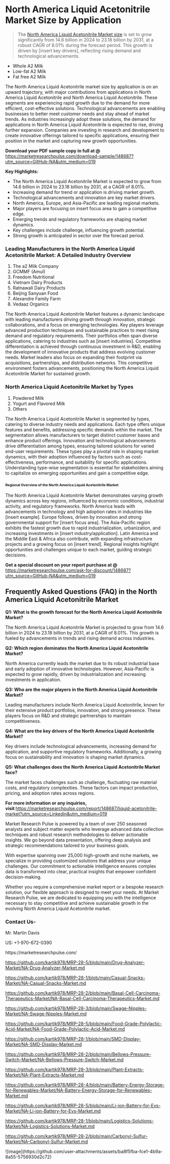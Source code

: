 <h1>North America Liquid Acetonitrile Market&nbsp;Size by Application</h1><blockquote><p>The <a href="https://marketresearchpulse.com/download-sample/148687?utm_source=GitHub-NA&amp;utm_medium=019">North America Liquid Acetonitrile Market size</a> is set to grow significantly from 14.6 billion in 2024 to 23.18 billion by 2031, at a robust CAGR of 8.01% during the forecast period. This growth is driven by [insert key drivers], reflecting rising demand and technological advancements.</p></blockquote><ul><li>Whole A2 Milk<li> Low-fat A2 Milk<li> Fat free A2 Milk</li></ul><p>The North America Liquid Acetonitrile market size by application is on an upward trajectory, with major contributions from applications in North America Liquid Acetonitrile and North America Liquid Acetonitrile. These segments are experiencing rapid growth due to the demand for more efficient, cost-effective solutions. Technological advancements are enabling businesses to better meet customer needs and stay ahead of market trends. As industries increasingly adopt these solutions, the demand for applications in North America Liquid Acetonitrile is expected to rise, driving further expansion. Companies are investing in research and development to create innovative offerings tailored to specific applications, ensuring their position in the market and capturing new growth opportunities.</p><p><strong>Download your PDF sample copy in full at @ </strong><a href="https://marketresearchpulse.com/download-sample/148687?utm_source=GitHub-NA&amp;utm_medium=019">https://marketresearchpulse.com/download-sample/148687?utm_source=GitHub-NA&amp;utm_medium=019</a></p><p><strong>Key Highlights: </strong></p><ul><li>The North America Liquid Acetonitrile Market is expected to grow from 14.6 billion in 2024 to 23.18 billion by 2031, at a CAGR of 8.01%.</li><li>Increasing demand for trend or application is driving market growth.</li><li>Technological advancements and innovation are key market drivers.</li><li>North America, Europe, and Asia-Pacific are leading regional markets.</li><li>Major players are focusing on insert focus area to gain a competitive edge.</li><li>Emerging trends and regulatory frameworks are shaping market dynamics.</li><li>Key challenges include challenge, influencing growth potential.</li><li>Strong growth is anticipated in sector over the forecast period.</li></ul><h3>Leading Manufacturers in the North America Liquid Acetonitrile Market: A Detailed Industry Overview</h3><ol><li>The a2 Milk Company</li><li>GCMMF (Amul)</li><li>Freedom Nutritional</li><li>Vietnam Dairy Products</li><li>Ratnawali Dairy Products</li><li>Beijing Sanyuan Food</li><li>Alexandre Family Farm</li><li>Vedaaz Organics</li></ol><div class="flex max-w-full flex-col flex-grow"><div class="min-h-8 text-message flex w-full flex-col items-end gap-2 whitespace-normal break-words [.text-message+&amp;]:mt-5" dir="auto" data-message-author-role="assistant" data-message-id="fd8432e4-4910-450d-b182-61b7bfb0a01f" data-message-model-slug="gpt-4o"><div class="flex w-full flex-col gap-1 empty:hidden first:pt-[3px]"><div class="markdown prose w-full break-words dark:prose-invert light"><p>The North America Liquid Acetonitrile Market features a dynamic landscape with leading manufacturers driving growth through innovation, strategic collaborations, and a focus on emerging technologies. Key players leverage advanced production techniques and sustainable practices to meet rising demand and regulatory requirements. Their portfolios often span diverse applications, catering to industries such as [insert industries]. Competitive differentiation is achieved through continuous investment in R&amp;D, enabling the development of innovative products that address evolving customer needs. Market leaders also focus on expanding their footprint via acquisitions, partnerships, and distribution networks. This competitive environment fosters advancements, positioning the North America Liquid Acetonitrile Market for sustained growth.</p></div></div></div></div><h3>North America Liquid Acetonitrile Market by Types</h3><ol><li>Powdered Milk<li> Yogurt and Flavored Milk<li> Others</li></ol><div class="flex max-w-full flex-col flex-grow"><div class="min-h-8 text-message flex w-full flex-col items-end gap-2 whitespace-normal break-words [.text-message+&amp;]:mt-5" dir="auto" data-message-author-role="assistant" data-message-id="084470be-0bb7-4664-bddf-5156b4f41249" data-message-model-slug="gpt-4o-mini"><div class="flex w-full flex-col gap-1 empty:hidden first:pt-[3px]"><div class="markdown prose w-full break-words dark:prose-invert light"><p>The North America Liquid Acetonitrile Market is segmented by types, catering to diverse industry needs and applications. Each type offers unique features and benefits, addressing specific demands within the market. The segmentation allows manufacturers to target distinct customer bases and enhance product offerings. Innovation and technological advancements drive differentiation among types, ensuring tailored solutions for varied end-user requirements. These types play a pivotal role in shaping market dynamics, with their adoption influenced by factors such as cost-effectiveness, performance, and suitability for specific applications. Understanding type-wise segmentation is essential for stakeholders aiming to capitalize on emerging opportunities and gain a competitive edge.</p></div></div></div></div><h3><span style="font-size: 11px;">Regional Overview of the North America Liquid Acetonitrile Market</span></h3><div class="flex max-w-full flex-col flex-grow"><div class="min-h-8 text-message flex w-full flex-col items-end gap-2 whitespace-normal break-words [.text-message+&amp;]:mt-5" dir="auto" data-message-author-role="assistant" data-message-id="e9038762-ce64-4e30-91c9-9bd413514231" data-message-model-slug="gpt-4o-mini"><div class="flex w-full flex-col gap-1 empty:hidden first:pt-[3px]"><div class="markdown prose w-full break-words dark:prose-invert light"><p>The North America Liquid Acetonitrile Market demonstrates varying growth dynamics across key regions, influenced by economic conditions, industrial activity, and regulatory frameworks. North America leads with advancements in technology and high adoption rates in industries like [insert example]. Europe follows, driven by innovation and strong governmental support for [insert focus area]. The Asia-Pacific region exhibits the fastest growth due to rapid industrialization, urbanization, and increasing investments in [insert industry/application]. Latin America and the Middle East &amp; Africa also contribute, with expanding infrastructure projects and a growing focus on [insert trend]. Regional insights highlight opportunities and challenges unique to each market, guiding strategic decisions.</p></div></div></div></div><p><strong>Get a special discount on your report purchase at @ </strong><a href="https://marketresearchpulse.com/ask-for-discount/148687?utm_source=GitHub-NA&amp;utm_medium=019">https://marketresearchpulse.com/ask-for-discount/148687?utm_source=GitHub-NA&amp;utm_medium=019</a></p><h2>Frequently Asked Questions (FAQ) in the North America Liquid Acetonitrile Market</h2><p><strong>Q1: What is the growth forecast for the North America Liquid Acetonitrile Market?</strong></p><p>The North America Liquid Acetonitrile Market is projected to grow from 14.6 billion in 2024 to 23.18 billion by 2031, at a CAGR of 8.01%. This growth is fueled by advancements in trends and rising demand across industries.</p><p><strong>Q2: Which region dominates the North America Liquid Acetonitrile Market?</strong></p><p>North America currently leads the market due to its robust industrial base and early adoption of innovative technologies. However, Asia-Pacific is expected to grow rapidly, driven by industrialization and increasing investments in application.</p><p><strong>Q3: Who are the major players in the North America Liquid Acetonitrile Market?</strong></p><p>Leading manufacturers include North America Liquid Acetonitrile, known for their extensive product portfolios, innovation, and strong presence. These players focus on R&amp;D and strategic partnerships to maintain competitiveness.</p><p><strong>Q4: What are the key drivers of the North America Liquid Acetonitrile Market?</strong></p><p>Key drivers include technological advancements, increasing demand for application, and supportive regulatory frameworks. Additionally, a growing focus on sustainability and innovation is shaping market dynamics.</p><p><strong>Q5: What challenges does the North America Liquid Acetonitrile Market face?</strong></p><p>The market faces challenges such as challenge, fluctuating raw material costs, and regulatory complexities. These factors can impact production, pricing, and adoption rates across regions.</p><p><strong>For more information or any inquiries, visit&nbsp;</strong><a href="https://marketresearchpulse.com/report/148687/liquid-acetonitrile-market?utm_source=Linkedin&utm_medium=019">https://marketresearchpulse.com/report/148687/liquid-acetonitrile-market?utm_source=Linkedin&utm_medium=019</a></p><p>Market Research Pulse is powered by a team of over 250 seasoned analysts and subject matter experts who leverage advanced data collection techniques and robust research methodologies to deliver actionable insights. We go beyond data presentation, offering deep analysis and strategic recommendations tailored to your business goals.</p><p>With expertise spanning over 25,000 high-growth and niche markets, we specialize in providing customized solutions that address your unique challenges. Our commitment to actionable intelligence ensures complex data is transformed into clear, practical insights that empower confident decision-making.</p><p>Whether you require a comprehensive market report or a bespoke research solution, our flexible approach is designed to meet your needs. At Market Research Pulse, we are dedicated to equipping you with the intelligence necessary to stay competitive and achieve sustainable growth in the evolving North America Liquid Acetonitrile market.</p><h3><strong>Contact Us-</strong></h3><p>Mr. Martin Davis</p><p>US: +1-970-672-0390</p><p>https://marketresearchpulse.com/</p><p><a href="https://github.com/kartik978/MRP-28-5/blob/main/Drug-Analyzer-Market/NA-Drug-Analyzer-Market.md">https://github.com/kartik978/MRP-28-5/blob/main/Drug-Analyzer-Market/NA-Drug-Analyzer-Market.md</a></p><p><a href="https://github.com/kartik978/MRP-28-1/blob/main/Casual-Snacks-Market/NA-Casual-Snacks-Market.md">https://github.com/kartik978/MRP-28-1/blob/main/Casual-Snacks-Market/NA-Casual-Snacks-Market.md</a></p><p><a href="https://github.com/kartik978/MRP-28-2/blob/main/Basal-Cell-Carcinoma-Therapeutics-Market/NA-Basal-Cell-Carcinoma-Therapeutics-Market.md">https://github.com/kartik978/MRP-28-2/blob/main/Basal-Cell-Carcinoma-Therapeutics-Market/NA-Basal-Cell-Carcinoma-Therapeutics-Market.md</a></p><p><a href="https://github.com/kartik978/MRP-28-3/blob/main/Swage-Nipples-Market/NA-Swage-Nipples-Market.md">https://github.com/kartik978/MRP-28-3/blob/main/Swage-Nipples-Market/NA-Swage-Nipples-Market.md</a></p><p><a href="https://github.com/kartik978/MRP-28-5/blob/main/Food-Grade-Polylactic-Acid-Market/NA-Food-Grade-Polylactic-Acid-Market.md">https://github.com/kartik978/MRP-28-5/blob/main/Food-Grade-Polylactic-Acid-Market/NA-Food-Grade-Polylactic-Acid-Market.md</a></p><p><a href="https://github.com/kartik978/MRP-28-1/blob/main/SMD-Display-Market/NA-SMD-Display-Market.md">https://github.com/kartik978/MRP-28-1/blob/main/SMD-Display-Market/NA-SMD-Display-Market.md</a></p><p><a href="https://github.com/kartik978/MRP-28-2/blob/main/Bellows-Pressure-Switch-Market/NA-Bellows-Pressure-Switch-Market.md">https://github.com/kartik978/MRP-28-2/blob/main/Bellows-Pressure-Switch-Market/NA-Bellows-Pressure-Switch-Market.md</a></p><p><a href="https://github.com/kartik978/MRP-28-3/blob/main/Plant-Extracts-Market/NA-Plant-Extracts-Market.md">https://github.com/kartik978/MRP-28-3/blob/main/Plant-Extracts-Market/NA-Plant-Extracts-Market.md</a></p><p><a href="https://github.com/kartik978/MRP-28-4/blob/main/Battery-Energy-Storage-for-Renewables-Market/NA-Battery-Energy-Storage-for-Renewables-Market.md">https://github.com/kartik978/MRP-28-4/blob/main/Battery-Energy-Storage-for-Renewables-Market/NA-Battery-Energy-Storage-for-Renewables-Market.md</a></p><p><a href="https://github.com/kartik978/MRP-28-5/blob/main/Li-ion-Battery-for-Evs-Market/NA-Li-ion-Battery-for-Evs-Market.md">https://github.com/kartik978/MRP-28-5/blob/main/Li-ion-Battery-for-Evs-Market/NA-Li-ion-Battery-for-Evs-Market.md</a></p><p><a href="https://github.com/kartik978/MRP-28-1/blob/main/Logistics-Solutions-Market/NA-Logistics-Solutions-Market.md">https://github.com/kartik978/MRP-28-1/blob/main/Logistics-Solutions-Market/NA-Logistics-Solutions-Market.md</a></p><p><a href="https://github.com/kartik978/MRP-28-2/blob/main/Carbonyl-Sulfur-Market/NA-Carbonyl-Sulfur-Market.md">https://github.com/kartik978/MRP-28-2/blob/main/Carbonyl-Sulfur-Market/NA-Carbonyl-Sulfur-Market.md</a></p>
![image](https://github.com/user-attachments/assets/ba8f5fba-fce1-4b9a-8a55-5756930d2c72)
